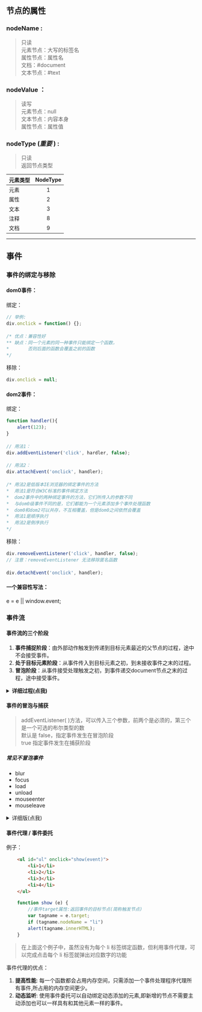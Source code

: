 ## 节点的属性
### **nodeName** : 
>只读 <br> 元素节点：大写的标签名 <br> 属性节点：属性名 <br> 文档：#document <br> 文本节点：#text
### **nodeValue** ：
>读写 <br> 元素节点：null <br> 文本节点：内容本身 <br> 属性节点：属性值
### **nodeType** (*重要* ) :
>只读 <br> 返回节点类型 <br> 

| 元素类型	| NodeType |
| -------  | :------: |
|   元素   |     1    |
|   属性   |     2    |
|   文本   |     3    |
|   注释   |     8    |
|   文档   |     9    |

---

## 事件
### 事件的绑定与移除
#### dom0事件：
绑定：
```javascript
// 举例:
div.onclick = function() {};

/* 优点：兼容性好
** 缺点：同一个元素的同一种事件只能绑定一个函数，
*       否则后面的函数会覆盖之前的函数
*/
```
移除：
```javascript
div.onclick = null;
```

#### dom2事件：
绑定：
```javascript
function handler(){
	alert(123);
}

// 用法1：
div.addEventListener('click', hardler, false);

// 用法2：
div.attachEvent('onclick', handler);

/* 用法2是低版本IE浏览器的绑定事件的方法
*  用法1是符合W3C标准的事件绑定方法
*  dom2事件中的两种绑定事件的方法，它们所传入的参数不同
*  与dom0级事件不同的是，它们都能为一个元素添加多个事件处理函数
*  dom0和dom2可以共存，不互相覆盖，但是dom0之间依然会覆盖
*  用法1是顺序执行
*  用法2是倒序执行
*/
```
移除：
```javascript
div.removeEventListener('click', handler, false);
// 注意：removeEventListener 无法移除匿名函数

div.detachEvent('onclick', handler);
```

#### 一个兼容性写法：
 e = e || window.event;

### 事件流
#### 事件流的三个阶段
1. **事件捕捉阶段**：由外部动作触发到传递到目标元素最近的父节点的过程，途中不会接受事件。
2. **处于目标元素阶段**：从事件传入到目标元素之初，到未接收事件之末的过程。
3. **冒泡阶段**：从事件接受处理触发之初，到事件递交document节点之末的过程，途中接受事件。

<details><summary><b>详细过程(点我)</b></summary>

![](./static/img/eventflow.svg)
</details>

#### 事件的冒泡与捕获
>addEventListener( )方法，可以传入三个参数，前两个是必须的，第三个是一个可选的布尔类型的数 <br>
默认是 false，指定事件发生在冒泡阶段 <br> true 指定事件发生在捕获阶段

##### 常见不冒泡事件
+ blur 
+ focus
+ load
+ unload
+ mouseenter
+ mouseleave

<details><summary>详细版(点我)</summary>
  
|    Event Type     |   Bubbling phase |
|  -------------    |  :-------------: |
|abort	            |         ✗        | 
|beforeinput	    |         ✔        | 
|blur	            |         ✗        | 
|click	            |         ✔        | 
|compositionstart   |	      ✔        | 
|compositionupdate  |	      ✔        | 
|compositionend	    |         ✔        | 
|dblclick	        |         ✔        | 
|error	            |         ✗        |
|focus	            |         ✗        |
|focusin	        |         ✔        |
|focusout           |         ✔        |
|input	            |         ✔        |
|keydown	        |         ✔        |
|keyup	            |         ✔        |
|load	            |         ✗        |
|mousedown	        |         ✔        |
|mouseenter	        |         ✗        |
|mouseleave	        |         ✗        |
|mousemove	        |         ✔        |
|mouseout	        |         ✔        |
|mouseover	        |         ✔        |
|mouseup	        |         ✔        |
|resize	            |         ✗        |
|scroll	            |         ✔        |
|select	            |         ✔        |
|unload	            |         ✗        |
|wheel	            |         ✔        |

</details>

#### 事件代理 / 事件委托
例子：
```html
	<ul id="ul" onclick="show(event)">
		<li>1</li>
		<li>2</li>
		<li>3</li>
		<li>4</li>
	</ul>
```
```javascript
	function show (e) {
		//事件target属性:返回事件的目标节点(简称触发节点)
		var tagname = e.target;
		if (tagname.nodeName = "li")
		alert(tagname.innerHTML);
	}
```
>在上面这个例子中，虽然没有为每个 li 标签绑定函数，但利用事件代理，可以完成点击每个 li 标签就弹出对应数字的功能

事件代理的优点：
1. **提高性能**: 每一个函数都会占用内存空间，只需添加一个事件处理程序代理所有事件,所占用的内存空间更少。
2. **动态监听**: 使用事件委托可以自动绑定动态添加的元素,即新增的节点不需要主动添加也可以一样具有和其他元素一样的事件。